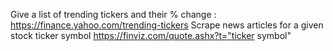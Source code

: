 Give a list of trending tickers and their % change : https://finance.yahoo.com/trending-tickers
Scrape news articles for a given stock ticker symbol https://finviz.com/quote.ashx?t="ticker symbol"